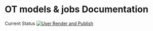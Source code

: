 # OT models & jobs Documentation

Current Status
[![User Render and Publish](https://github.com/otmodelsjobs/otmodelsjobs.github.io/actions/workflows/pdfbuilder.yml/badge.svg?branch=user)](https://github.com/otmodelsjobs/otmodelsjobs.github.io/actions/workflows/pdfbuilder.yml)
